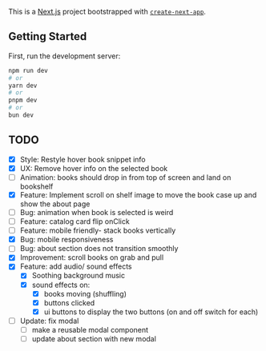 This is a [Next.js](https://nextjs.org) project bootstrapped with [`create-next-app`](https://github.com/vercel/next.js/tree/canary/packages/create-next-app).

## Getting Started

First, run the development server:

```bash
npm run dev
# or
yarn dev
# or
pnpm dev
# or
bun dev
```

## TODO

- [x] Style: Restyle hover book snippet info
- [x] UX: Remove hover info on the selected book
- [ ] Animation: books should drop in from top of screen and land on bookshelf
- [x] Feature: Implement scroll on shelf image to move the book case up and show the about page
- [ ] Bug: animation when book is selected is weird
- [ ] Feature: catalog card flip onClick
- [ ] Feature: mobile friendly- stack books vertically
- [x] Bug: mobile responsiveness
- [ ] Bug: about section does not transition smoothly
- [x] Improvement: scroll books on grab and pull
- [x] Feature: add audio/ sound effects
  - [x] Soothing background music
  - [x] sound effects on:
    - [x] books moving (shuffling)
    - [x] buttons clicked
    - [x] ui buttons to display the two buttons (on and off switch for each)
- [ ] Update: fix modal
  - [ ] make a reusable modal component
  - [ ] update about section with new modal
